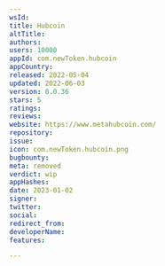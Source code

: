 ```yaml
---
wsId: 
title: Hubcoin
altTitle: 
authors: 
users: 10000
appId: com.newToken.hubcoin
appCountry: 
released: 2022-05-04
updated: 2022-06-03
version: 0.0.36
stars: 5
ratings: 
reviews: 
website: https://www.metahubcoin.com/
repository: 
issue: 
icon: com.newToken.hubcoin.png
bugbounty: 
meta: removed
verdict: wip
appHashes: 
date: 2023-01-02
signer: 
twitter: 
social: 
redirect_from: 
developerName: 
features: 

---
```


